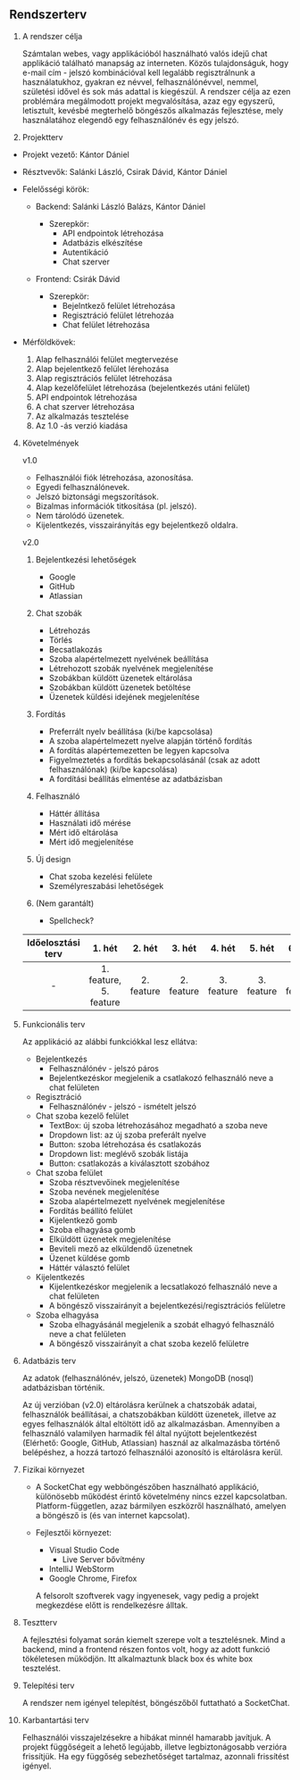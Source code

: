 Rendszerterv
---

1. A rendszer célja

    Számtalan webes, vagy applikációból használható valós idejű chat applikáció található manapság az interneten. Közös tulajdonságuk, hogy e-mail cím - jelszó kombinációval kell
    legalább regisztrálnunk a használatukhoz, gyakran ez névvel, felhasználónévvel, nemmel, születési idővel és sok más adattal is kiegészül. A rendszer célja az ezen problémára megálmodott projekt megvalósítása, azaz egy egyszerű, letisztult, kevésbé megterhelő
    böngészős alkalmazás fejlesztése, mely használatához elegendő egy felhasználónév és egy jelszó.

2. Projektterv
  
  - Projekt vezető: Kántor Dániel
  
  - Résztvevők: Salánki László, Csirak Dávid, Kántor Dániel
  
  - Felelősségi körök:
    
    - Backend: Salánki László Balázs, Kántor Dániel
      - Szerepkör: 
        - API endpointok létrehozása
        - Adatbázis elkészítése
        - Autentikáció
        - Chat szerver
    
    - Frontend: Csirák Dávid
      - Szerepkör: 
        - Bejelntkező felület létrehozása
        - Regisztráció felület létrehozáa
        - Chat felület létrehozása

  - Mérföldkövek:
    1. Alap felhasználói felület megtervezése
    2. Alap bejelentkező felület lérehozása
    3. Alap regisztrációs felület létrehozása
    4. Alap kezelőfelület létrehozása (bejelentkezés utáni felület)
    5. API endpointok létrehozása
    6. A chat szerver létrehozása
    7. Az alkalmazás tesztelése
    8. Az 1.0 -ás verzió kiadása
  
4. Követelmények

    v1.0
    - Felhasználói fiók létrehozása, azonosítása.
    - Egyedi felhasználónevek.
    - Jelszó biztonsági megszorítások.
    - Bizalmas információk titkosítása (pl. jelszó).
    - Nem tárolódó üzenetek.
    - Kijelentkezés, visszairányítás egy bejelentkező oldalra.

    v2.0
    1. Bejelentkezési lehetőségek
        - Google
        - GitHub
        - Atlassian

    2. Chat szobák
        - Létrehozás
        - Törlés
        - Becsatlakozás
        - Szoba alapértelmezett nyelvének beállítása
        - Létrehozott szobák nyelvének megjelenítése
        - Szobákban küldött üzenetek eltárolása
        - Szobákban küldött üzenetek betöltése
        - Üzenetek küldési idejének megjelenítése

    3. Fordítás
        - Preferrált nyelv beállítása (ki/be kapcsolása)
        - A szoba alapértelmezett nyelve alapján történő fordítás
        - A fordítás alapértemezetten be legyen kapcsolva
        - Figyelmeztetés a fordítás bekapcsolásánál (csak az adott felhasználónak) (ki/be kapcsolása)
        - A fordítási beállítás elmentése az adatbázisban

    4. Felhasználó
        - Háttér állítása
        - Használati idő mérése
        - Mért idő eltárolása
        - Mért idő megjelenítése

    5. Új design
        - Chat szoba kezelési felülete
        - Személyreszabási lehetőségek

    6. (Nem garantált)
        - Spellcheck?

    | Időelosztási terv | 1. hét | 2. hét | 3. hét | 4. hét | 5. hét | 6. hét | 7. hét | 8. hét |
    | :---: | :---: | :---: | :---: | :---: | :---: | :---: | :---: | :---: |
    | - | 1. feature, 5. feature | 2. feature | 2. feature | 3. feature | 3. feature | 4. feature | tesztelés és 6. feature | bemutatás |

5. Funkcionális terv

    Az applikáció az alábbi funkciókkal lesz ellátva:
      - Bejelentkezés
        - Felhasználónév - jelszó páros
        - Bejelentkezéskor megjelenik a csatlakozó felhasználó neve a chat felületen
      - Regisztráció
        - Felhasználónév - jelszó - ismételt jelszó 
      - Chat szoba kezelő felület
        - TextBox: új szoba létrehozásához megadható a szoba neve
        - Dropdown list: az új szoba preferált nyelve
        - Button: szoba létrehozása és csatlakozás
        - Dropdown list: meglévő szobák listája
        - Button: csatlakozás a kiválasztott szobához
      - Chat szoba felület
        - Szoba résztvevőinek megjelenítése
        - Szoba nevének megjelenítése
        - Szoba alapértelmezett nyelvének megjelenítése
        - Fordítás beállító felület
        - Kijelentkező gomb
        - Szoba elhagyása gomb
        - Elküldött üzenetek megjelenítése
        - Beviteli mező az elküldendő üzenetnek
        - Üzenet küldése gomb
        - Háttér választó felület
      - Kijelentkezés
        - Kijelentkezéskor megjelenik a lecsatlakozó felhasználó neve a chat felületen
        - A böngésző visszairányít a bejelentkezési/regisztrációs felületre
      - Szoba elhagyása
        - Szoba elhagyásánál megjelenik a szobát elhagyó felhasználó neve a chat felületen
        - A böngésző visszairányít a chat szoba kezelő felületre

9. Adatbázis terv

    Az adatok (felhasználónév, jelszó, üzenetek) MongoDB (nosql) adatbázisban történik.
    
    Az új verzióban (v2.0) eltárolásra kerülnek a chatszobák adatai, felhasználók beállításai, a chatszobákban küldött üzenetek, illetve az egyes felhasználók által eltöltött idő az alkalmazásban. Amennyiben a felhasználó valamilyen harmadik fél által nyújtott bejelentkezést (Elérhető: Google, GitHub, Atlassian) használ az alkalmazásba történő belépéshez, a hozzá tartozó felhasználói azonosító is eltárolásra kerül.

10. Fizikai környezet

    - A SocketChat egy webböngészőben használható applikáció, különösebb működést érintő követelmény nincs ezzel kapcsolatban. Platform-független, azaz bármilyen eszközről használható, amelyen a böngésző is (és van internet kapcsolat).
    - Fejlesztői környezet:
      - Visual Studio Code
        - Live Server bővítmény
      - IntelliJ WebStorm
      - Google Chrome, Firefox 
      
      A felsorolt szoftverek vagy ingyenesek, vagy pedig a projekt megkezdése előtt is rendelkezésre álltak. 

11. Tesztterv

    A fejlesztési folyamat során kiemelt szerepe volt a tesztelésnek. Mind a backend, mind a frontend részen fontos volt, hogy az adott funkció tökéletesen müködjön. Itt alkalmaztunk black box és white box tesztelést.

12. Telepítési terv

    A rendszer nem igényel telepítést, böngészőből futtatható a SocketChat.

13. Karbantartási terv
  
    Felhasználói visszajelzésekre a hibákat minnél hamarabb javítjuk. A projekt függőségeit a lehető legújabb, illetve legbiztonágosabb verzióra frissítjük. Ha egy függőség sebezhetőséget tartalmaz, azonnali frissítést igényel.
  

